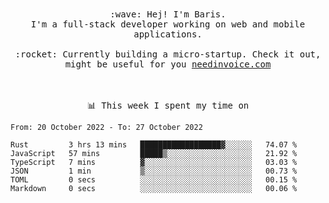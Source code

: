 <p align="center">
  <br><br>
  <samp>
    :wave: Hej! I'm Baris.
    <br>I'm a full-stack developer working on web and mobile applications.
       <br><br>:rocket: Currently building a micro-startup. Check it out, might be useful for you <a href="https://needinvoice.com/" target="_blank">needinvoice.com</a>

  </samp>
 <br><br><br>
</p>
<p align=center><samp>📊  This week I spent my time on</samp></p>


<!--START_SECTION:waka-->

```text
From: 20 October 2022 - To: 27 October 2022

Rust         3 hrs 13 mins   ██████████████████▓░░░░░░   74.07 %
JavaScript   57 mins         █████▒░░░░░░░░░░░░░░░░░░░   21.92 %
TypeScript   7 mins          ▓░░░░░░░░░░░░░░░░░░░░░░░░   03.03 %
JSON         1 min           ▒░░░░░░░░░░░░░░░░░░░░░░░░   00.73 %
TOML         0 secs          ░░░░░░░░░░░░░░░░░░░░░░░░░   00.15 %
Markdown     0 secs          ░░░░░░░░░░░░░░░░░░░░░░░░░   00.06 %
```

<!--END_SECTION:waka-->


